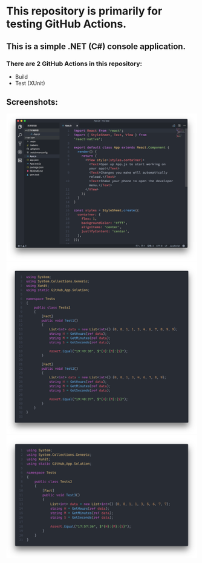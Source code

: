 # This repository is primarily for testing GitHub Actions.
## This is a simple .NET (C#) console application.
### There are 2 GitHub Actions in this repository:
- Build
- Test (XUnit)

## Screenshots:
![Tests1](/Assets/ssX.png)
![Tests1](/Assets/ss1.png)
![Tests1](/Assets/ss2.png)